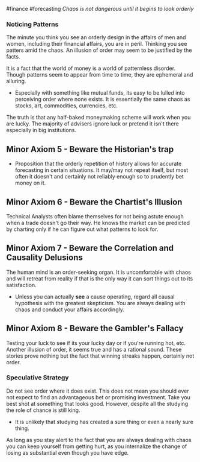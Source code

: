 #finance #forecasting 
*Chaos is not dangerous until it begins to look orderly*

### Noticing Patterns
The minute you think you see an orderly design in the affairs of men and women, including their financial affairs, you are in peril. Thinking you see patters amid the chaos. An illusion of order may seem to be justified by the facts.

It is a fact that the world of money is a world of patternless disorder. Though patterns seem to appear from time to time, they are ephemeral and alluring.
- Especially with something like mutual funds, its easy to be lulled into perceiving order where none exists. It is essentially the same chaos as stocks, art, commodities, currencies, etc.

The truth is that any half-baked moneymaking scheme will work when you are lucky. The majority of advisers ignore luck or pretend it isn't there especially in big institutions.

## Minor Axiom 5 - Beware the Historian's trap
- Proposition that the orderly repetition of history allows for accurate forecasting in certain situations.
It may/may not repeat itself, but most often it doesn't and certainly not reliably enough so to prudently bet money on it. 

## Minor Axiom 6 - Beware the Chartist's Illusion
Technical Analysts often blame themselves for not being astute enough when a trade doesn't go their way. He knows the market can be predicted by charting only if he can figure out what patterns to look for.

## Minor Axiom 7 - Beware the Correlation and Causality Delusions
The human mind is an order-seeking organ. It is uncomfortable with chaos and will retreat from reality if that is the only way it can sort things out to its satisfaction.
- Unless you can actually **see** a cause operating, regard all causal hypothesis with the greatest skepticism. You are always dealing with chaos and conduct your affairs accordingly.

## Minor Axiom 8 - Beware the Gambler's Fallacy
Testing your luck to see if its your lucky day or if you're running hot, etc. Another illusion of order, it seems true and has a rational sound. These stories prove nothing but the fact that winning streaks happen, certainly not order.

### Speculative Strategy
Do not see order where it does exist. This does not mean you should ever not expect to find an advantageous bet or promising investment. Take you best shot at something that looks good. However, despite all the studying the role of chance is still king. 
- It is unlikely that studying has created a sure thing or even a nearly sure thing. 

As long as you stay alert to the fact that you are always dealing with chaos you can keep yourself from getting hurt, as you internalize the change of losing as substantial even though you have edge.